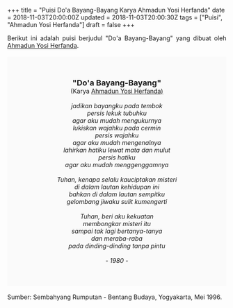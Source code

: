+++
title = "Puisi Do'a Bayang-Bayang Karya Ahmadun Yosi Herfanda"
date = 2018-11-03T20:00:00Z
updated = 2018-11-03T20:00:30Z
tags = ["Puisi", "Ahmadun Yosi Herfanda"]
draft = false
+++

<div dir="ltr" style="text-align: left;" trbidi="on"><div style="text-align: justify;">Berikut ini adalah puisi berjudul "Do'a Bayang-Bayang" yang dibuat oleh <a href="https://ensiklopedia.kemdikbud.go.id/sastra/artikel/Ahmadun_Yosi_Herfanda" target="_blank">Ahmadun Yosi Herfanda</a>. </div><br /><div style="background: #FAFAFA; font-size: 14px; height: auto; margin: 0 auto; padding: 50px; text-align: center; width: auto;"><span style="font-size: 18px;"><b>"Do'a Bayang-Bayang"</b></span><br />(Karya <a href="https://www.sekata.web.id/tags/ahmadun-yosi-herfanda" target="_blank">Ahmadun Yosi Herfanda)</a> <br /><br /><i>jadikan bayangku pada tembok</i><br /><i>persis lekuk tubuhku</i><br /><i>agar aku mudah mengukurnya</i><br /><i>lukiskan wajahku pada cermin</i><br /><i>persis wajahku</i><br /><i>agar aku mudah mengenalnya</i><br /><i>lahirkan hatiku lewat mata dan mulut</i><br /><i>persis hatiku</i><br /><i>agar aku mudah menggenggamnya</i><br /><br /><i>Tuhan, kenapa selalu kauciptakan misteri</i><br /><i>di dalam lautan kehidupan ini</i><br /><i>bahkan di dalam lautan sempitku</i><br /><i>gelombang jiwaku sulit kumengerti</i><br /><br /><i>Tuhan, beri aku kekuatan</i><br /><i>membongkar misteri itu</i><br /><i>sampai tak lagi bertanya-tanya</i><br /><i>dan meraba-raba</i><br /><i>pada dinding-dinding tanpa pintu</i><br /><br /><i>- 1980 -</i></div><br /><div style="text-align: justify;">Sumber: Sembahyang Rumputan - Bentang Budaya, Yogyakarta, Mei 1996.</div></div>
